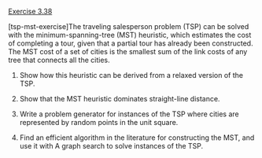[Exercise 3.38](3-38/)

\[tsp-mst-exercise\]The traveling salesperson problem (TSP) can be
solved with the minimum-spanning-tree (MST) heuristic, which estimates
the cost of completing a tour, given that a partial tour has already
been constructed. The MST cost of a set of cities is the smallest sum of
the link costs of any tree that connects all the cities.

1.  Show how this heuristic can be derived from a relaxed version of
    the TSP.

2.  Show that the MST heuristic dominates straight-line distance.

3.  Write a problem generator for instances of the TSP where cities are
    represented by random points in the unit square.

4.  Find an efficient algorithm in the literature for constructing the
    MST, and use it with A graph search to solve instances of the TSP.
